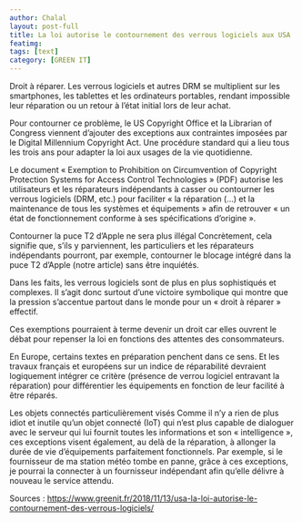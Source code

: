 ```yaml
---
author: Chalal
layout: post-full
title: La loi autorise le contournement des verrous logiciels aux USA
featimg: 
tags: [text]
category: [GREEN IT]
---
```


Droit à réparer. Les verrous logiciels et autres DRM se multiplient sur les smartphones, les tablettes et les ordinateurs portables, rendant impossible leur réparation ou un retour à l’état initial lors de leur achat.

Pour contourner ce problème, le US Copyright Office et la Librarian of Congress viennent d’ajouter des exceptions aux contraintes imposées par le Digital Millennium Copyright Act. Une procédure standard qui a lieu tous les trois ans pour adapter la loi aux usages de la vie quotidienne.

Le document « Exemption to Prohibition on Circumvention of Copyright Protection Systems for Access Control Technologies » (PDF) autorise les utilisateurs et les réparateurs indépendants à casser ou contourner les verrous logiciels (DRM, etc.) pour faciliter « la réparation (…) et la maintenance de tous les systèmes et équipements » afin de retrouver « un état de fonctionnement conforme à ses spécifications d’origine ».

Contourner la puce T2 d’Apple ne sera plus illégal
Concrètement, cela signifie que, s’ils y parviennent, les particuliers et les réparateurs indépendants pourront, par exemple, contourner le blocage intégré dans la puce T2 d’Apple (notre article) sans être inquiétés.

Dans les faits, les verrous logiciels sont de plus en plus sophistiqués et complexes. Il s’agit donc surtout d’une victoire symbolique qui montre que la pression s’accentue partout dans le monde pour un « droit à réparer » effectif.

Ces exemptions pourraient à terme devenir un droit car elles ouvrent le débat pour repenser la loi en fonctions des attentes des consommateurs.

En Europe, certains textes en préparation penchent dans ce sens. Et les travaux français et européens sur un indice de réparabilité devraient logiquement intégrer ce critère (présence de verrou logiciel entravant la réparation) pour différentier les équipements en fonction de leur facilité à être réparés.

Les objets connectés particulièrement visés
Comme il n’y a rien de plus idiot et inutile qu’un objet connecté (IoT) qui n’est plus capable de dialoguer avec le serveur qui lui fournit toutes les informations et son « intelligence », ces exceptions visent également, au delà de la réparation, à allonger la durée de vie d’équipements parfaitement fonctionnels. Par exemple, si le fournisseur de ma station météo tombe en panne, grâce à ces exceptions, je pourrai la connecter à un fournisseur indépendant afin qu’elle délivre à nouveau le service attendu.

 

Sources : <https://www.greenit.fr/2018/11/13/usa-la-loi-autorise-le-contournement-des-verrous-logiciels/>


